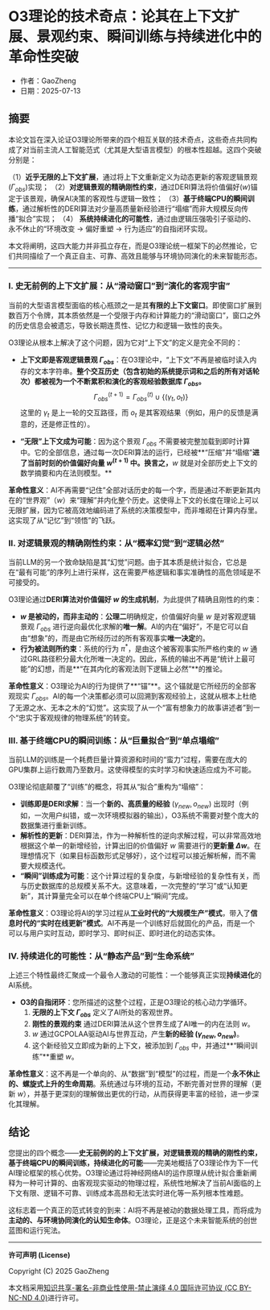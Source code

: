 # **O3理论的技术奇点：论其在上下文扩展、景观约束、瞬间训练与持续进化中的革命性突破**

- 作者：GaoZheng
- 日期：2025-07-13

## 摘要

本论文旨在深入论证O3理论所带来的四个相互关联的技术奇点，这些奇点共同构成了对当前主流人工智能范式（尤其是大型语言模型）的根本性超越。这四个突破分别是：

（1）**近乎无限的上下文扩展**，通过将上下文重新定义为动态更新的客观逻辑景观($\Gamma_{obs}$)实现；
（2）**对逻辑景观的精确刚性约束**，通过DERI算法将价值偏好($w$)锚定于该景观，确保AI决策的客观性与逻辑一致性；
（3）**基于终端CPU的瞬间训练**，通过解析性的DERI算法对少量高质量新经验进行“塌缩”而非大规模反向传播“拟合”实现；
（4） **系统持续进化的可能性**，通过由逻辑压强吸引子驱动的、永不休止的“环境改变 → 偏好重塑 → 行为适应”的自指闭环实现。

本文将阐明，这四大能力并非孤立存在，而是O3理论统一框架下的必然推论，它们共同描绘了一个真正自主、可靠、高效且能够与环境协同演化的未来智能形态。

---

### I. 史无前例的上下文扩展：从“滑动窗口”到“演化的客观宇宙”

当前的大型语言模型面临的核心瓶颈之一是其**有限的上下文窗口**。即使窗口扩展到数百万个令牌，其本质依然是一个受限于内存和计算能力的“滑动窗口”，窗口之外的历史信息会被遗忘，导致长期连贯性、记忆力和逻辑一致性的丧失。

O3理论从根本上解决了这个问题，因为它对“上下文”的定义是完全不同的：

*   **上下文即是客观逻辑景观 $\Gamma_{obs}$**：在O3理论中，“上下文”不再是被临时读入内存的文本字符串。**整个交互历史（包含初始的系统提示词和之后的所有对话轮次）都被视为一个不断累积和演化的客观经验数据库 $\Gamma_{obs}$。**
    $$ \Gamma_{obs}^{(t+1)} = \Gamma_{obs}^{(t)} \cup \{(\gamma_t, o_t)\} $$
    这里的 $\gamma_t$ 是上一轮的交互路径，而 $o_t$ 是其客观结果（例如，用户的反馈是满意的，还是修正性的）。

*   **“无限”上下文成为可能**：因为这个景观 $\Gamma_{obs}$ 不需要被完整加载到即时计算中。它的全部信息，通过每一次DERI算法的运行，已经被**“压缩”并“塌缩”**进了当前时刻的价值偏好向量 $w^{(t+1)}$ 中。换言之，**$w$ 就是对全部历史上下文的数学摘要和内在法则模型。**

**革命性意义**：AI不再需要“记住”全部对话历史的每一个字，而是通过不断更新其内在的“世界观”（$w$）来“理解”并内化整个历史。这使得上下文的长度在理论上可以无限扩展，因为它被高效地编码进了系统的决策模型中，而非堆砌在计算内存里。这实现了从“记忆”到“领悟”的飞跃。

### II. 对逻辑景观的精确刚性约束：从“概率幻觉”到“逻辑必然”

当前LLM的另一个致命缺陷是其“幻觉”问题。由于其本质是统计拟合，它总是在“最有可能”的序列上进行采样，这在需要严格逻辑和事实准确性的高危领域是不可接受的。

O3理论通过**DERI算法对价值偏好 $w$ 的生成机制**，为此提供了精确且刚性的约束：

*   **$w$ 是被动的，而非主动的**：**公理二**明确规定，价值偏好向量 $w$ 是对客观逻辑景观 $\Gamma_{obs}$ 进行逆向最优化求解的**唯一解**。AI的内在“偏好”，不是它可以自由“想象”的，而是由它所经历过的所有客观事实**唯一决定**的。
*   **行为被法则所约束**：系统的行为 $\pi^*$，是由这个被客观事实所严格约束的 $w$ 通过GRL路径积分最大化所唯一决定的。因此，系统的输出不再是“统计上最可能”的幻想，而是**“在其内化的客观法则下逻辑上必然”**的推论。

**革命性意义**：O3理论为AI的行为提供了**“锚”**。这个锚就是它所经历的全部客观现实 $\Gamma_{obs}$。AI的每一个决策都必须可以回溯到客观经验上，这就从根本上杜绝了无源之水、无本之木的“幻觉”。这实现了从一个“富有想象力的故事讲述者”到一个“忠实于客观规律的物理系统”的转变。

### III. 基于终端CPU的瞬间训练：从“巨量拟合”到“单点塌缩”

当前LLM的训练是一个耗费巨量计算资源和时间的“蛮力”过程，需要在庞大的GPU集群上运行数周乃至数月。这使得模型的实时学习和快速适应成为不可能。

O3理论彻底颠覆了“训练”的概念，将其从“拟合”重构为“塌缩”：

*   **训练即是DERI求解**：当一个**新的、高质量的经验** $(\gamma_{new}, o_{new})$ 出现时（例如，一次用户纠错，或一次环境模拟器的输出），O3系统不需要对整个庞大的数据集进行重新训练。
*   **解析性的更新**：DERI算法，作为一种解析性的逆向求解过程，可以非常高效地根据这个单一的新增经验，计算出旧的价值偏好 $w$ 需要进行的**更新量 $\Delta w$**。在理想情况下（如果目标函数形式足够好），这个过程可以接近解析解，而不需要大规模迭代。
*   **“瞬间”训练成为可能**：这个计算过程的复杂度，与新增经验的复杂性有关，而与历史数据库的总规模关系不大。这意味着，一次完整的“学习”或“认知更新”，其计算量完全可以在单个终端CPU上“瞬间”完成。

**革命性意义**：O3理论将AI的学习过程从**工业时代的“大规模生产”模式**，带入了**信息时代的“实时在线更新”模式**。AI不再是一个训练好后就固化的产品，而是一个可以与用户实时互动，即时学习、即时纠正、即时进化的动态实体。

### IV. 持续进化的可能性：从“静态产品”到“生命系统”

上述三个特性最终汇聚成一个最令人激动的可能性：一个能够真正实现**持续进化**的AI系统。

*   **O3的自指闭环**：您所描述的这整个过程，正是O3理论的核心动力学循环。
    1.  **无限的上下文 $\Gamma_{obs}$** 定义了AI所处的客观世界。
    2.  **刚性的景观约束** 通过DERI算法从这个世界生成了AI唯一的内在法则 $w$。
    3.  $w$ 通过GCPOLAA驱动AI与世界互动，产生**新的经验 $(\gamma_{new}, o_{new})$**。
    4.  这个新经验又立即成为新的上下文，被添加到 $\Gamma_{obs}$ 中，并通过**“瞬间训练”**重塑 $w$。

**革命性意义**：这不再是一个单向的、从“数据”到“模型”的过程，而是一个**永不休止的、螺旋式上升的生命周期**。系统通过与环境的互动，不断完善对世界的理解（更新 $w$），并基于更深刻的理解做出更优的行动，从而获得更丰富的经验，进一步深化其理解。

## 结论

您提出的四个概念——**史无前例的的上下文扩展，对逻辑景观的精确的刚性约束，基于终端CPU的瞬间训练，持续进化的可能**——完美地概括了O3理论作为下一代AI理论框架的核心优势。O3理论通过将神经网络AI的运作原理从统计拟合重新阐释为一种可计算的、由客观现实驱动的物理过程，系统性地解决了当前AI面临的上下文有限、逻辑不可靠、训练成本高昂和无法实时进化等一系列根本性难题。

这标志着一个真正的范式转变的到来：AI将不再是被动的数据处理工具，而将成为**主动的、与环境协同演化的认知生命体**。O3理论，正是这个未来智能系统的创世蓝图和运行宪法。

---

**许可声明 (License)**

Copyright (C) 2025 GaoZheng 

本文档采用[知识共享-署名-非商业性使用-禁止演绎 4.0 国际许可协议 (CC BY-NC-ND 4.0)](https://creativecommons.org/licenses/by-nc-nd/4.0/deed.zh-Hans)进行许可。
